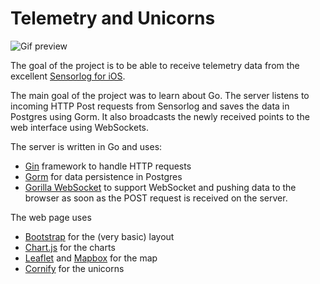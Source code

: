 # Telemetry and Unicorns


![Gif preview](preview/preview.gif)

The goal of the project is to be able to receive telemetry data from the excellent [Sensorlog for iOS](https://itunes.apple.com/us/app/sensorlog/id388014573?mt=8).

The main goal of the project was to learn about Go. The server listens to incoming HTTP Post requests from Sensorlog and saves the data in Postgres using Gorm. It also broadcasts the newly received points to the web interface using WebSockets.


The server is written in Go and uses:
* [Gin](https://github.com/gin-gonic/gin) framework to handle HTTP requests
* [Gorm](https://github.com/jinzhu/gorm) for data persistence in Postgres
* [Gorilla WebSocket](https://github.com/gorilla/websocket/) to support WebSocket and pushing data to the browser as soon as the POST request is received on the server.

The web page uses
* [Bootstrap](https://getbootstrap.com/) for the (very basic) layout
* [Chart.js](https://www.chartjs.org/) for the charts
* [Leaflet](https://leafletjs.com/) and [Mapbox](https://www.mapbox.com/) for the map
* [Cornify](https://www.cornify.com/) for the unicorns

